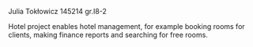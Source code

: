 Julia Tokłowicz 145214 gr.I8-2

Hotel project enables hotel management, for example booking rooms for clients, making finance reports and searching for free rooms.
